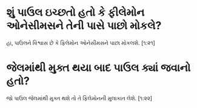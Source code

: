 #  શું પાઉલ ઇચ્છતો હતો કે ફીલેમોન ઓનેસીમસને તેની પાસે પાછો મોકલે?


 હા, પાઉલને વિશ્વાસ છે કે ફિલેમોન ઓનેસીમસને પાછા મોકલશે. [૧:૨૧]
#  જેલમાંથી મુક્ત થયા બાદ પાઉલ ક્યાં જવાનો હતો?



 જો પાઉલ જેલમાંથી મુક્ત થશે તો તે ફિલેમોનની મુલાકાત લેશે. [૧:૨૨]
